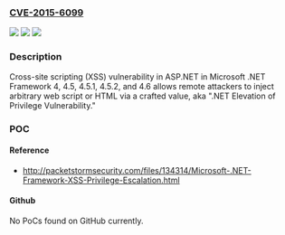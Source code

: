 ### [CVE-2015-6099](https://cve.mitre.org/cgi-bin/cvename.cgi?name=CVE-2015-6099)
![](https://img.shields.io/static/v1?label=Product&message=n%2Fa&color=blue)
![](https://img.shields.io/static/v1?label=Version&message=n%2Fa&color=blue)
![](https://img.shields.io/static/v1?label=Vulnerability&message=n%2Fa&color=brighgreen)

### Description

Cross-site scripting (XSS) vulnerability in ASP.NET in Microsoft .NET Framework 4, 4.5, 4.5.1, 4.5.2, and 4.6 allows remote attackers to inject arbitrary web script or HTML via a crafted value, aka ".NET Elevation of Privilege Vulnerability."

### POC

#### Reference
- http://packetstormsecurity.com/files/134314/Microsoft-.NET-Framework-XSS-Privilege-Escalation.html

#### Github
No PoCs found on GitHub currently.

